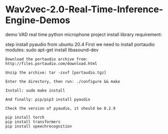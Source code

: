 # Wav2vec-2.0-Real-Time-Inference-Engine-Demos
demo VAD real time python microphone project install library requirement:


step install pyaudio from ubuntu 20.4
    First we need to install portaudio modules: sudo apt-get install libasound-dev

    Download the portaudio archive from: http://files.portaudio.com/download.html

    Unzip the archive: tar -zxvf [portaudio.tgz]

    Enter the directory, then run: ./configure && make

    Install: sudo make install

    And finally: pip/pip3 install pyaudio

    Check the version of pyaudio, it should be 0.2.9
    
    pip install torch
    pip install transformers
    pip install speechrecognition

